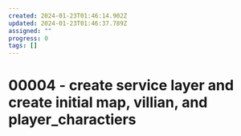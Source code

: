 ```yaml
---
created: 2024-01-23T01:46:14.902Z
updated: 2024-01-23T01:46:37.789Z
assigned: ""
progress: 0
tags: []
---
```


# 00004 - create service layer and create initial map, villian, and player_charactiers
